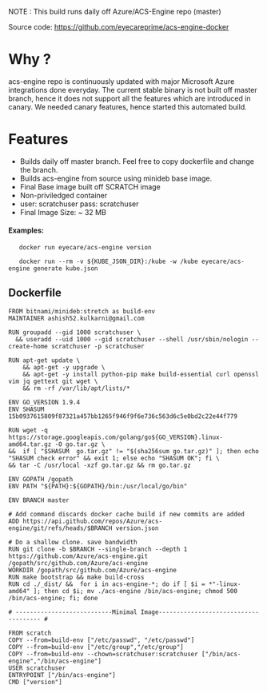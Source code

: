 NOTE : This build runs daily off Azure/ACS-Engine repo (master) 

Source code: https://github.com/eyecareprime/acs-engine-docker

# Why ?

acs-engine repo is continuously updated with major Microsoft Azure integrations done everyday. The current stable binary is not built off master branch, hence it does not support all the features which are introduced in canary.
We needed canary features, hence started this automated build.

# Features
* Builds daily off master branch. Feel free to copy dockerfile and change the branch.
* Builds acs-engine from source using minideb base image.
* Final Base image built off SCRATCH image
* Non-priviledged container 
* user: scratchuser pass: scratchuser 
* Final Image Size: ~ 32 MB


#### Examples:

```
   docker run eyecare/acs-engine version

   docker run --rm -v ${KUBE_JSON_DIR}:/kube -w /kube eyecare/acs-engine generate kube.json
```



## Dockerfile


```
FROM bitnami/minideb:stretch as build-env
MAINTAINER ashish52.kulkarni@gmail.com

RUN groupadd --gid 1000 scratchuser \
  && useradd --uid 1000 --gid scratchuser --shell /usr/sbin/nologin --create-home scratchuser -p scratchuser

RUN apt-get update \
    && apt-get -y upgrade \
    && apt-get -y install python-pip make build-essential curl openssl vim jq gettext git wget \
    && rm -rf /var/lib/apt/lists/*

ENV GO_VERSION 1.9.4
ENV SHASUM 15b0937615809f87321a457bb1265f946f9f6e736c563d6c5e0bd2c22e44f779

RUN wget -q https://storage.googleapis.com/golang/go${GO_VERSION}.linux-amd64.tar.gz -O go.tar.gz \
&&  if [ "$SHASUM  go.tar.gz" != "$(sha256sum go.tar.gz)" ]; then echo "SHASUM check error" && exit 1; else echo "SHASUM OK"; fi \
&& tar -C /usr/local -xzf go.tar.gz && rm go.tar.gz

ENV GOPATH /gopath
ENV PATH "${PATH}:${GOPATH}/bin:/usr/local/go/bin"

ENV BRANCH master

# Add command discards docker cache build if new commits are added
ADD https://api.github.com/repos/Azure/acs-engine/git/refs/heads/$BRANCH version.json

# Do a shallow clone. save bandwidth
RUN git clone -b $BRANCH --single-branch --depth 1 https://github.com/Azure/acs-engine.git /gopath/src/github.com/Azure/acs-engine
WORKDIR /gopath/src/github.com/Azure/acs-engine
RUN make bootstrap && make build-cross
RUN cd ./_dist/ &&  for i in acs-engine-*; do if [ $i = *"-linux-amd64" ]; then cd $i; mv ./acs-engine /bin/acs-engine; chmod 500 /bin/acs-engine; fi; done

# ---------------------------Minimal Image------------------------------------- #

FROM scratch
COPY --from=build-env ["/etc/passwd", "/etc/passwd"]
COPY --from=build-env ["/etc/group","/etc/group"]
COPY --from=build-env --chown=scratchuser:scratchuser ["/bin/acs-engine","/bin/acs-engine"]
USER scratchuser
ENTRYPOINT ["/bin/acs-engine"]
CMD ["version"]
```

